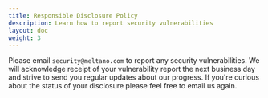 ```yaml
---
title: Responsible Disclosure Policy
description: Learn how to report security vulnerabilities
layout: doc
weight: 3
---
```


Please email `security@meltano.com` to report any security vulnerabilities. We will acknowledge receipt of your vulnerability report the next business day and strive to send you regular updates about our progress. If you're curious about the status of your disclosure please feel free to email us again.
